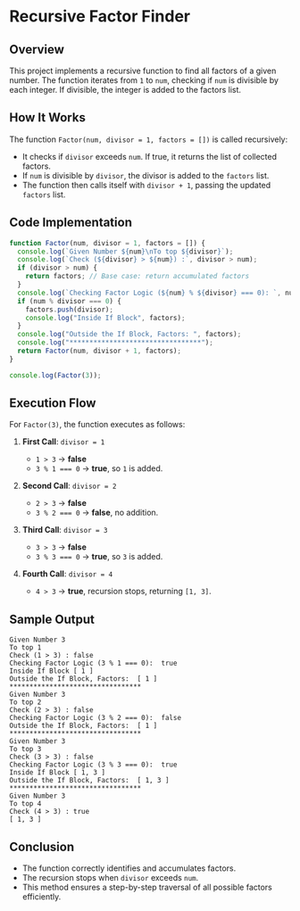 # Recursive Factor Finder

## Overview
This project implements a recursive function to find all factors of a given number. The function iterates from `1` to `num`, checking if `num` is divisible by each integer. If divisible, the integer is added to the factors list.

## How It Works
The function `Factor(num, divisor = 1, factors = [])` is called recursively:
- It checks if `divisor` exceeds `num`. If true, it returns the list of collected factors.
- If `num` is divisible by `divisor`, the divisor is added to the `factors` list.
- The function then calls itself with `divisor + 1`, passing the updated `factors` list.

## Code Implementation
```javascript
function Factor(num, divisor = 1, factors = []) {
  console.log(`Given Number ${num}\nTo top ${divisor}`);
  console.log(`Check (${divisor} > ${num}) :`, divisor > num);
  if (divisor > num) {
    return factors; // Base case: return accumulated factors
  }
  console.log(`Checking Factor Logic (${num} % ${divisor} === 0): `, num % divisor === 0);
  if (num % divisor === 0) {
    factors.push(divisor);
    console.log("Inside If Block", factors);
  }
  console.log("Outside the If Block, Factors: ", factors);
  console.log("*********************************");
  return Factor(num, divisor + 1, factors);
}

console.log(Factor(3));
```

## Execution Flow
For `Factor(3)`, the function executes as follows:

1. **First Call**: `divisor = 1`
   - `1 > 3` → **false**
   - `3 % 1 === 0` → **true**, so `1` is added.

2. **Second Call**: `divisor = 2`
   - `2 > 3` → **false**
   - `3 % 2 === 0` → **false**, no addition.

3. **Third Call**: `divisor = 3`
   - `3 > 3` → **false**
   - `3 % 3 === 0` → **true**, so `3` is added.

4. **Fourth Call**: `divisor = 4`
   - `4 > 3` → **true**, recursion stops, returning `[1, 3]`.

## Sample Output
```
Given Number 3
To top 1
Check (1 > 3) : false
Checking Factor Logic (3 % 1 === 0):  true
Inside If Block [ 1 ]
Outside the If Block, Factors:  [ 1 ]
*********************************
Given Number 3
To top 2
Check (2 > 3) : false
Checking Factor Logic (3 % 2 === 0):  false
Outside the If Block, Factors:  [ 1 ]
*********************************
Given Number 3
To top 3
Check (3 > 3) : false
Checking Factor Logic (3 % 3 === 0):  true
Inside If Block [ 1, 3 ]
Outside the If Block, Factors:  [ 1, 3 ]
*********************************
Given Number 3
To top 4
Check (4 > 3) : true
[ 1, 3 ]
```

## Conclusion
- The function correctly identifies and accumulates factors.
- The recursion stops when `divisor` exceeds `num`.
- This method ensures a step-by-step traversal of all possible factors efficiently.

